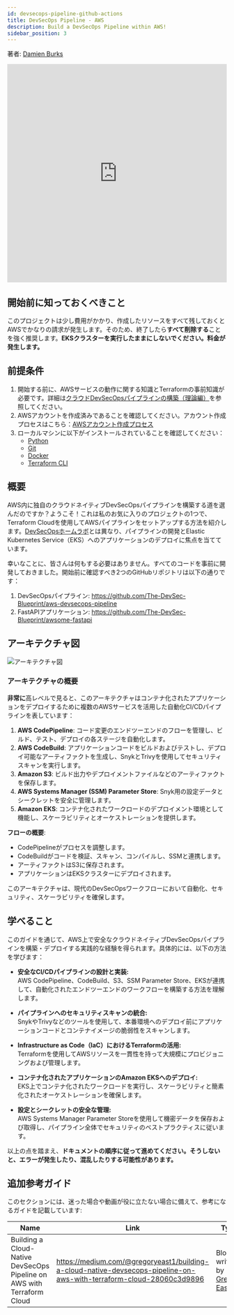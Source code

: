 ```yaml
---
id: devsecops-pipeline-github-actions
title: DevSecOps Pipeline - AWS
description: Build a DevSecOps Pipeline within AWS!
sidebar_position: 3
---
```


著者: [Damien Burks]

<iframe
  width="100%"
  height="500"
  src="https://www.youtube.com/embed/otleFroshZU?si=otleFroshZU"
  frameborder="0"
  allow="accelerometer; autoplay; encrypted-media; gyroscope; picture-in-picture"
  allowfullscreen
></iframe>

## 開始前に知っておくべきこと

このプロジェクトは少し費用がかかり、作成したリソースをすべて残しておくとAWSでかなりの請求が発生します。そのため、終了したら**すべて削除する**ことを強く推奨します。**EKSクラスターを実行したままにしないでください。料金が発生します。**

## 前提条件

1. 開始する前に、AWSサービスの動作に関する知識とTerraformの事前知識が必要です。詳細は[クラウドDevSecOpsパイプラインの構築（理論編）](../../blueprint/implementing-cloud-devsecops.md#other-infrastructure-as-code-iac-languages)を参照してください。
1. AWSアカウントを作成済みであることを確認してください。アカウント作成プロセスはこちら：[AWSアカウント作成プロセス](https://aws.amazon.com/resources/create-account/)
1. ローカルマシンに以下がインストールされていることを確認してください：
   - [Python](https://www.python.org/downloads/)
   - [Git](https://git-scm.com/downloads)
   - [Docker](https://docs.docker.com/engine/install/)
   - [Terraform CLI](https://developer.hashicorp.com/terraform/install)

## 概要

AWS内に独自のクラウドネイティブDevSecOpsパイプラインを構築する道を選んだのですか？ようこそ！これは私のお気に入りのプロジェクトの1つで、Terraform Cloudを使用してAWSパイプラインをセットアップする方法を紹介します。[DevSecOpsホームラボ](../devsecops-home-lab/index.md)とは異なり、パイプラインの開発とElastic Kubernetes Service（EKS）へのアプリケーションのデプロイに焦点を当てています。

幸いなことに、皆さんは何もする必要はありません。すべてのコードを事前に開発しておきました。開始前に確認すべき2つのGitHubリポジトリは以下の通りです：

1. DevSecOpsパイプライン: https://github.com/The-DevSec-Blueprint/aws-devsecops-pipeline
1. FastAPIアプリケーション: https://github.com/The-DevSec-Blueprint/awsome-fastapi

## アーキテクチャ図

![アーキテクチャ図](/img/projects/devsecops-pipeline-aws/architecture.drawio.svg)

### アーキテクチャの概要

**非常に**高レベルで見ると、このアーキテクチャはコンテナ化されたアプリケーションをデプロイするために複数のAWSサービスを活用した自動化CI/CDパイプラインを表しています：

1. **AWS CodePipeline**: コード変更のエンドツーエンドのフローを管理し、ビルド、テスト、デプロイの各ステージを自動化します。
2. **AWS CodeBuild**: アプリケーションコードをビルドおよびテストし、デプロイ可能なアーティファクトを生成し、SnykとTrivyを使用してセキュリティスキャンを実行します。
3. **Amazon S3**: ビルド出力やデプロイメントファイルなどのアーティファクトを保存します。
4. **AWS Systems Manager (SSM) Parameter Store**: Snyk用の設定データとシークレットを安全に管理します。
5. **Amazon EKS**: コンテナ化されたワークロードのデプロイメント環境として機能し、スケーラビリティとオーケストレーションを提供します。

**フローの概要**:

- CodePipelineがプロセスを調整します。
- CodeBuildがコードを検証、スキャン、コンパイルし、SSMと連携します。
- アーティファクトはS3に保存されます。
- アプリケーションはEKSクラスターにデプロイされます。

このアーキテクチャは、現代のDevSecOpsワークフローにおいて自動化、セキュリティ、スケーラビリティを確保します。

## 学べること

このガイドを通じて、AWS上で安全なクラウドネイティブDevSecOpsパイプラインを構築・デプロイする実践的な経験を得られます。具体的には、以下の方法を学びます：

- **安全なCI/CDパイプラインの設計と実装:**  
  AWS CodePipeline、CodeBuild、S3、SSM Parameter Store、EKSが連携して、自動化されたエンドツーエンドのワークフローを構築する方法を理解します。

- **パイプラインへのセキュリティスキャンの統合:**  
  SnykやTrivyなどのツールを使用して、本番環境へのデプロイ前にアプリケーションコードとコンテナイメージの脆弱性をスキャンします。

- **Infrastructure as Code（IaC）におけるTerraformの活用:**  
  Terraformを使用してAWSリソースを一貫性を持って大規模にプロビジョニングおよび管理します。

- **コンテナ化されたアプリケーションのAmazon EKSへのデプロイ:**  
  EKS上でコンテナ化されたワークロードを実行し、スケーラビリティと簡素化されたオーケストレーションを確保します。

- **設定とシークレットの安全な管理:**  
  AWS Systems Manager Parameter Storeを使用して機密データを保存および取得し、パイプライン全体でセキュリティのベストプラクティスに従います。

以上の点を踏まえ、**ドキュメントの順序に従って進めてください。そうしないと、エラーが発生したり、混乱したりする可能性があります。**

## 追加参考ガイド

このセクションには、迷った場合や動画が役に立たない場合に備えて、参考になるガイドを記載しています:

| Name                                                                   | Link                                                                                                                 | Type                           |
| ---------------------------------------------------------------------- | -------------------------------------------------------------------------------------------------------------------- | ------------------------------ |
| Building a Cloud-Native DevSecOps Pipeline on AWS with Terraform Cloud | https://medium.com/@gregoryeast1/building-a-cloud-native-devsecops-pipeline-on-aws-with-terraform-cloud-28060c3d9896 | Blog written by [Gregory East] |

[Gregory East]: https://medium.com/@gregoryeast1

[Damien Burks]: https://www.youtube.com/@damienjburks